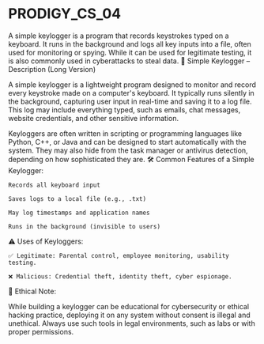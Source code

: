 # PRODIGY_CS_04
A simple keylogger is a program that records keystrokes typed on a keyboard. It runs in the background and logs all key inputs into a file, often used for monitoring or spying. While it can be used for legitimate testing, it is also commonly used in cyberattacks to steal data.
🔐 Simple Keylogger – Description (Long Version)

A simple keylogger is a lightweight program designed to monitor and record every keystroke made on a computer's keyboard. It typically runs silently in the background, capturing user input in real-time and saving it to a log file. This log may include everything typed, such as emails, chat messages, website credentials, and other sensitive information.

Keyloggers are often written in scripting or programming languages like Python, C++, or Java and can be designed to start automatically with the system. They may also hide from the task manager or antivirus detection, depending on how sophisticated they are.
🛠️ Common Features of a Simple Keylogger:

    Records all keyboard input

    Saves logs to a local file (e.g., .txt)

    May log timestamps and application names

    Runs in the background (invisible to users)

⚠️ Uses of Keyloggers:

    ✅ Legitimate: Parental control, employee monitoring, usability testing.

    ❌ Malicious: Credential theft, identity theft, cyber espionage.

🔐 Ethical Note:

While building a keylogger can be educational for cybersecurity or ethical hacking practice, deploying it on any system without consent is illegal and unethical. Always use such tools in legal environments, such as labs or with proper permissions.
